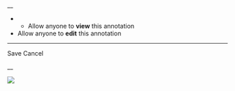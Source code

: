 __

  *   * Allow anyone to **view** this annotation
  * Allow anyone to **edit** this annotation



* * *

Save Cancel

__




![](https://bat.bing.com/action/0?ti=56018282&Ver=2&mid=563f0ed8-4ff9-40e4-bfa8-04876ba77220&sid=201ffde0635411ee902411d77b750559&vid=20202bf0635411ee9ac03f2e618b0b9f&vids=0&msclkid=N&pi=0&lg=en-US&sw=800&sh=600&sc=24&nwd=1&tl=Shortform%20%7C%2010%25%20Happier&p=https%3A%2F%2Fwww.shortform.com%2Fapp%2Fbook%2F10-happier%2Fintroduction&r=&lt=394&evt=pageLoad&sv=1&rn=541726)
